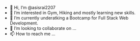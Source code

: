 - 👋 Hi, I’m @asisrai2207
- 👀 I’m interested in Gym, Hiking and mostly learning new skills.
- 🌱 I’m currently underatking a Bootcamp for Full Stack Web Development.
- 💞️ I’m looking to collaborate on ...
- 📫 How to reach me ...

<!---
asisrai2207/asisrai2207 is a ✨ special ✨ repository because its `README.md` (this file) appears on your GitHub profile.
You can click the Preview link to take a look at your changes.
--->
